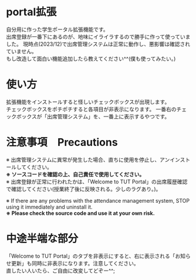 # portal拡張
自分用に作った学生ポータル拡張機能です。  
出席登録が一番下にあるのが、地味にイライラするので勝手に作って使っていました。
現時点(2023/12)で出席管理システムは正常に動作し、悪影響は確認されていません。  
もし改造して面白い機能追加したら教えてください^^(僕も使ってみたい。)

# 使い方
拡張機能をインストールすると怪しいチェックボックスが出現します。  
チェックボックスをポチポチすると各項目が非表示になります。
一番右のチェックボックスが「出席管理システム」を、一番上に表示するやつです。
    
# 注意事項　Precautions
※ 出席管理システムに異常が発生した場合、直ちに使用を停止し、アンインストールしてください。  
**※ ソースコードを確認の上、自己責任で使用してください。**  
※ 出席登録が正常に行われたかは、「Welcome to TUT Portal」の出席履歴確認で確認してください(授業終了後に反映される。少しのラグあり。)。  
  
※ If there are any problems with the attendance management system, STOP using it immediately and uninstall it.  
**※ Please check the source code and use it at your own risk.**  
  
# 中途半端な部分
「Welcome to TUT Portal」のタブを非表示にすると、右に表示される「お知らせ更新」も同時に非表示になります。注意してください。  
 直したい人いたら、ご自由に改変してどぞー^^;
